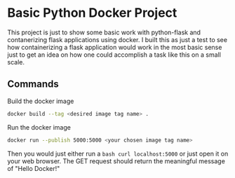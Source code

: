 # Basic Python Docker Project

This project is just to show some basic work with python-flask and contanerizing flask applications using docker. I built this as just a test to see how containerizing a flask application would work in the most basic sense just to get an idea on how one could accomplish a task like this on a small scale.


## Commands

Build the docker image
```bash
docker build --tag <desired image tag name> .
```

Run the docker image
```bash
docker run --publish 5000:5000 <your chosen image tag name>
```

Then you would just either run a ```bash curl localhost:5000``` or just open it on your web browser. The GET request should return the meaningful message of "Hello Docker!"
